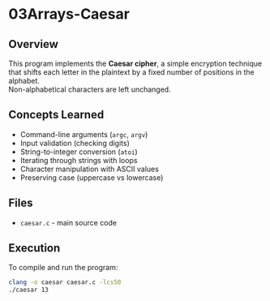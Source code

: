# 03Arrays-Caesar

## Overview
This program implements the **Caesar cipher**, a simple encryption technique that shifts each letter in the plaintext by a fixed number of positions in the alphabet.  
Non-alphabetical characters are left unchanged.

## Concepts Learned
- Command-line arguments (`argc`, `argv`)
- Input validation (checking digits)
- String-to-integer conversion (`atoi`)
- Iterating through strings with loops
- Character manipulation with ASCII values
- Preserving case (uppercase vs lowercase)

## Files
- `caesar.c` - main source code

## Execution
To compile and run the program:

```bash
clang -o caesar caesar.c -lcs50
./caesar 13
